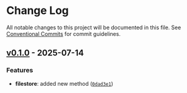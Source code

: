 # Change Log

All notable changes to this project will be documented in this file. See [Conventional Commits](https://conventionalcommits.org) for commit guidelines.


## [v0.1.0](https://github.com/catalystbyzoho/zcatalyst-sdk-js/releases/tag/v0.1.0) - 2025-07-14

### Features
- **filestore**: added new method ([`0dad3e1`](https://github.com/catalystbyzoho/zcatalyst-sdk-js/commit/0dad3e12553b811988d96db11c09cf36bf659a51))
